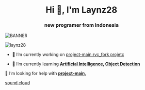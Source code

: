 
<h1 align="center">Hi 👋, I'm Laynz28</h1>
<h3 align="center">new programer from Indonesia</h3>

![BANNER](https://i.scdn.co/image/ab67706c0000da84c097328895765e6e5c67da7b)



<p align="left"> <img src="https://komarev.com/ghpvc/?username=laynz28&label=Profile%20views&color=0e75b6&style=flat" alt="laynz28" /> </p>


- 🔭 I’m currently working on [project-main rvc_fork projetc](https://github.com/HoshioPilio/projetc-main)

- 🌱 I’m currently learning **[Artificial Intelligence](https://www.google.com/search?client=firefox-b-d&q=Artificial+Intelligence), [Object Detection](https://www.google.com/search?client=firefox-b-d&q=Object+Detection)**

🤝 I’m looking for help with  **[project-main](https://github.com/HoshioPilio/projetc-main),** 

 [sound cloud](https://soundcloud.com/laynzch)



